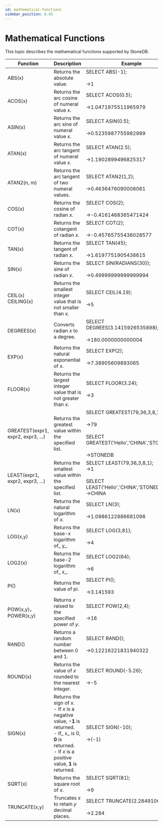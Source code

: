 ```yaml
---
id: mathematical-functions
sidebar_position: 6.43
---
```


# Mathematical Functions
This topic describes the mathematical functions supported by StoneDB.

| **Function** | **Description** | **Example** |
| --- | --- | --- |
| ABS(x) | Returns the absolute value. | SELECT ABS(-1);<br /><br />->1 |
| ACOS(x) | Returns the arc cosine of numeral value _x_. | SELECT ACOS(0.5);<br /><br />->1.0471975511965979 |
| ASIN(x) | Returns the arc sine of numeral value _x_. | SELECT ASIN(0.5);<br /><br />->0.5235987755982989 |
| ATAN(x) | Returns the arc tangent of numeral value _x_. | SELECT ATAN(2.5);<br /><br />->1.1902899496825317 |
| ATAN2(n, m) | Returns the arc tangent of two numeral values. | SELECT ATAN2(1,2);<br /><br />->0.4636476090008061 |
| COS(x) | Returns the cosine of radian _x_. | SELECT COS(2);<br /><br />->-0.4161468365471424 |
| COT(x) | Returns the cotangent of radian _x_. | SELECT COT(2);<br /><br />->-0.45765755436028577 |
| TAN(x) | Returns the tangent of radian _x_. | SELECT TAN(45); <br /><br />->1.6197751905438615 |
| SIN(x) | Returns the sine of radian _x_. | SELECT SIN(RADIANS(30));<br /><br />->0.49999999999999994 |
| CEIL(x)<br />CEILING(x) | Returns the smallest integer value that is not smaller than _x_. | SELECT CEIL(4.19);<br /><br />->5 |
| DEGREES(x) | Converts radian _x_ to a degree. | SELECT DEGREES(3.1415926535898);<br /><br />->180.0000000000004 |
| EXP(x) | Returns the natural exponential of _x_. | SELECT EXP(2);<br /><br />->7.38905609893065 |
| FLOOR(x) | Returns the largest integer value that is not greater than _x_. | SELECT FLOOR(3.24);<br /><br />->3 |
| GREATEST(expr1, expr2, expr3, ...) | Returns the greatest value within the specified list. | SELECT GREATEST(79,36,3,8,1);<br /><br />->79<br /><br />SELECT GREATEST('Hello','CHINA','STONEDB'); <br /><br />->STONEDB |
| LEAST(expr1, expr2, expr3, ...) | Returns the smallest value within the specified list. | SELECT LEAST(79,36,3,8,1);<br />->1<br /><br />SELECT LEAST('Hello','CHINA','STONEDB'); <br />->CHINA |
| LN(x) | Returns the natural logarithm of _x_. | SELECT LN(3); <br /><br />->1.0986122886681098 |
| LOG(x,y) | Returns the base-x logarithm of_ y_. | SELECT LOG(3,81);<br /><br />->4 |
| LOG2(x) | Returns the base-2 logarithm of_ x_. | SELECT LOG2(64); <br /><br />->6 |
| PI() | Returns the value of pi. | SELECT PI();<br /><br />->3.141593 |
| POW(x,y)，<br />POWER(x,y) | Returns _x_ raised to the specified power of _y_. | SELECT POW(2,4);<br /><br />->16 |
| RAND() | Returns a random number between 0 and 1. | SELECT RAND();<br /><br />->0.12216221831940322 |
| ROUND(x) | Returns the value of _x_ rounded to the nearest integer. | SELECT ROUND(-5.26);<br /><br />->-5 |
| SIGN(x) | Returns the sign of _x_. <br />- If _x_ is a negative value, **-1** is returned. <br />- If_ x_ is 0, **0** is returned. <br />- If _x_ is a positive value, **1** is returned.<br /> | SELECT SIGN(-10);<br /><br />->(-1) |
| SQRT(x) | Returns the square root of _x_. | SELECT SQRT(81);<br /><br />->9 |
| TRUNCATE(x,y) | Truncates _x_ to retain _y_ decimal places. | SELECT TRUNCATE(2.2849106,3);<br /><br />->2.284 |

